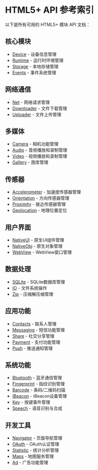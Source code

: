 # HTML5+ API 参考索引

以下是所有可用的 HTML5+ 模块 API 文档：

## 核心模块

- [Device](./device.md) - 设备信息管理
- [Runtime](./runtime.md) - 运行时环境管理
- [Storage](./storage.md) - 本地存储管理
- [Events](./events.md) - 事件系统管理

## 网络通信

- [Net](./net.md) - 网络请求管理
- [Downloader](./downloader.md) - 文件下载管理
- [Uploader](./uploader.md) - 文件上传管理

## 多媒体

- [Camera](./camera.md) - 相机功能管理
- [Audio](./audio.md) - 音频播放和录制管理
- [Video](./video.md) - 视频播放和录制管理
- [Gallery](./gallery.md) - 图库管理

## 传感器

- [Accelerometer](./accelerometer.md) - 加速度传感器管理
- [Orientation](./orientation.md) - 方向传感器管理
- [Proximity](./proximity.md) - 接近传感器管理
- [Geolocation](./geolocation.md) - 地理位置定位

## 用户界面

- [NativeUI](./nativeUI.md) - 原生UI组件管理
- [NativeObj](./nativeObj.md) - 原生对象管理
- [WebView](./webView.md) - WebView窗口管理

## 数据处理

- [SQLite](./sqlite.md) - SQLite数据库管理
- [IO](./io.md) - 文件系统操作
- [Zip](./zip.md) - 压缩解压缩管理

## 应用功能

- [Contacts](./contacts.md) - 联系人管理
- [Messaging](./messaging.md) - 短信功能管理
- [Share](./share.md) - 社交分享管理
- [Payment](./payment.md) - 支付功能管理
- [Push](./push.md) - 推送通知管理

## 系统功能

- [Bluetooth](./bluetooth.md) - 蓝牙通信管理
- [Fingerprint](./fingerprint.md) - 指纹识别管理
- [Barcode](./barcode.md) - 条码/二维码扫描
- [IBeacon](./ibeacon.md) - iBeacon设备管理
- [Key](./key.md) - 按键事件管理
- [Speech](./speech.md) - 语音识别与合成

## 开发工具

- [Navigator](./navigator.md) - 页面导航管理
- [OAuth](./oauth.md) - OAuth认证管理
- [Statistic](./statistic.md) - 统计分析管理
- [Maps](./maps.md) - 地图服务管理
- [Ad](./ad.md) - 广告功能管理

